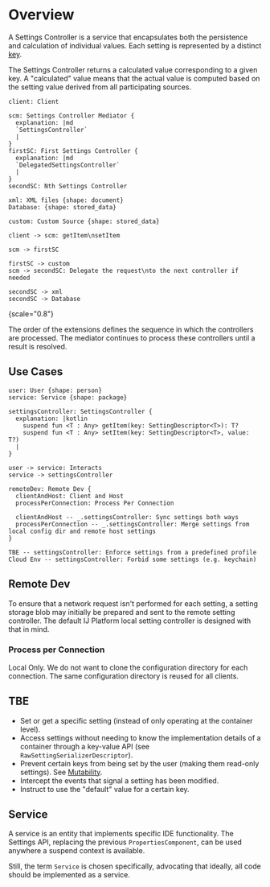 # Overview

A Settings Controller is a service that encapsulates both the persistence and calculation of individual values. Each setting is represented by a distinct [key](setting-descriptor.md).

The Settings Controller returns a calculated value corresponding to a given key. A "calculated" value means that the actual value is computed based on the setting value derived from all participating sources.

```d2
client: Client

scm: Settings Controller Mediator {
  explanation: |md
  `SettingsController`
  |
}
firstSC: First Settings Controller {
  explanation: |md
  `DelegatedSettingsController`
  |
}
secondSC: Nth Settings Controller

xml: XML files {shape: document}
Database: {shape: stored_data}

custom: Custom Source {shape: stored_data}

client -> scm: getItem\nsetItem

scm -> firstSC

firstSC -> custom
scm -> secondSC: Delegate the request\nto the next controller if needed

secondSC -> xml
secondSC -> Database
```
{scale="0.8"}

The order of the extensions defines the sequence in which the controllers are processed. The mediator continues to process these controllers until a result is resolved.

## Use Cases

```d2
user: User {shape: person}
service: Service {shape: package}

settingsController: SettingsController {
  explanation: |kotlin
    suspend fun <T : Any> getItem(key: SettingDescriptor<T>): T?
    suspend fun <T : Any> setItem(key: SettingDescriptor<T>, value: T?)
  |
}

user -> service: Interacts
service -> settingsController

remoteDev: Remote Dev {
  clientAndHost: Client and Host
  processPerConnection: Process Per Connection

  clientAndHost -- _.settingsController: Sync settings both ways
  processPerConnection -- _.settingsController: Merge settings from local config dir and remote host settings
}

TBE -- settingsController: Enforce settings from a predefined profile
Cloud Env -- settingsController: Forbid some settings (e.g. keychain)
```

## Remote Dev

To ensure that a network request isn't performed for each setting,
a setting storage blob may initially be prepared and sent to the remote setting controller.
The default IJ Platform local setting controller is designed with that in mind.

### Process per Connection
Local Only.
We do not want to clone the configuration directory for each connection. The same configuration directory is reused for all clients.

## TBE

- Set or get a specific setting (instead of only operating at the container level).
- Access settings without needing to know the implementation details of a container through a key-value API (see `RawSettingSerializerDescriptor`).
- Prevent certain keys from being set by the user (making them read-only settings). See [Mutability](setting-descriptor.md#mutability).
- Intercept the events that signal a setting has been modified.
- Instruct to use the "default" value for a certain key.

## Service

A service is an entity that implements specific IDE functionality. The Settings API, replacing the previous `PropertiesComponent`, can be used anywhere a suspend context is available.

Still, the term `Service` is chosen specifically, advocating that ideally, all code should be implemented as a service.